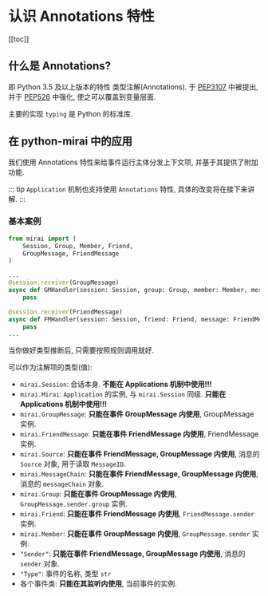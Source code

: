 # 认识 Annotations 特性

[[toc]]

## 什么是 Annotations?
即 Python 3.5 及以上版本的特性 类型注解(Annotations).
于 [PEP3107](https://www.python.org/dev/peps/pep-3107/) 中被提出,
并于 [PEP526](https://www.python.org/dev/peps/pep-0526/) 中强化,
使之可以覆盖到变量层面.

主要的实现 `typing` 是 Python 的标准库.

## 在 python-mirai 中的应用
我们使用 Annotations 特性来给事件运行主体分发上下文项, 并基于其提供了附加功能.  

::: tip
`Application` 机制也支持使用 `Annotations` 特性, 具体的改变将在接下来讲解.
:::

### 基本案例
``` python
from mirai import (
    Session, Group, Member, Friend,
    GroupMessage, FriendMessage
)

...
@session.receiver(GroupMessage)
async def GMHandler(session: Session, group: Group, member: Member, message: GroupMessage):
    pass

@session.receiver(FriendMessage)
async def FMHandler(session: Session, friend: Friend, message: FriendMessage):
    pass
...

```
当你做好类型推断后, 只需要按照规则调用就好.

可以作为注解项的类型(值):
 - `mirai.Session`: 会话本身. **不能在 Applications 机制中使用!!!**
 - `mirai.Mirai`: `Application` 的实例, 与 `mirai.Session` 同级. **只能在 Applications 机制中使用!!!**
 - `mirai.GroupMessage`: **只能在事件 GroupMessage 内使用**, GroupMessage实例.
 - `mirai.FriendMessage`: **只能在事件 FriendMessage 内使用**, FriendMessage实例.
 - `mirai.Source`: **只能在事件 FriendMessage, GroupMessage 内使用**, 消息的 `Source` 对象, 用于读取 `MessageID`.
 - `mirai.MessageChain`: **只能在事件 FriendMessage, GroupMessage 内使用**, 消息的 `messageChain` 对象.
 - `mirai.Group`: **只能在事件 GroupMessage 内使用**, `GroupMessage.sender.group` 实例.
 - `mirai.Friend`: **只能在事件 FriendMessage 内使用**, `FriendMessage.sender` 实例.
 - `mirai.Member`: **只能在事件 GroupMessage 内使用**, `GroupMessage.sender` 实例.
 - `"Sender"`: **只能在事件 FriendMessage, GroupMessage 内使用**, 消息的 `sender` 对象.
 - `"Type"`: 事件的名称, 类型 `str`
 - 各个事件类: **只能在其监听内使用**, 当前事件的实例.